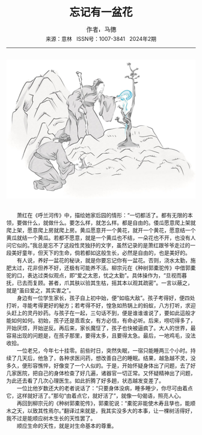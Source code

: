 # <center>忘记有一盆花</center>

<div align=center><img src="https://raw.githubusercontent.com/leaguecn/magazines/main/img_authors/%25d7%25f7%25d5%25df%25a3%25ba%25c2%25ed%25b5%25c2.jpg"></div>

<center>来源：意林   ISSN号：1007-3841   2024年2期</center>

* * *

<br>![](https://raw.githubusercontent.com/leaguecn/magazines/main/img/yili20240204-1-l.jpg)

  
<br>　　萧红在《呼兰河传》中，描绘她家后园的情形：“一切都活了。都有无限的本领，要做什么，就做什么。要怎么样，就怎么样。都是自由的。倭瓜愿意爬上架就爬上架，愿意爬上房就爬上房。黄瓜愿意开一个黄花，就开一个黄花，愿意结一个黄瓜就结一个黄瓜。若都不愿意，就是一个黄瓜也不结，一朵花也不开，也没有人问它似的。”我总是忘不了这段性灵独抒的文字，虽然记录的是萧红跟爷爷走过的一段美好童年，但天下的生命，倘若都如这般生长，必然是自由的，也是美好的。  
　　有人说，养好一盆花的秘诀，就是你要忘记你有一盆花。否则，浇水太勤，施肥太过，花非但养不好，还极有可能养不活。柳宗元在《种树郭橐驼传》中借郭橐驼的口，表达过类似观点，即“爱之太恩，忧之太勤”。具体操作为，“旦视而暮抚，已去而复顾。甚者，爪其肤以验其生枯，摇其本以观其疏密”。一言以蔽之，就是“虽曰爱之，其实害之”。  
　　身边有一位学生家长，孩子自上初中始，便“如临大敌”。孩子考得好，便四处打听，寻能考得更好的秘方；若考得不好，惶急如热锅上的蚂蚁，八方打听，求迎头赶上的灵丹妙药。与孩子在一起，三句话不到，便是谁谁谁说了，要如此這般才能如何如何。初始，孩子还是乖乖女，有方必信，有命必听。后来，唠叨得多了，开始厌烦，开始逆反。再后来，家长魔怔了，孩子也快被逼疯了。大人的世界，最容易出现的问题是，在孩子那里，要得太多，且要得太急。最后，一地鸡毛，没法收拾。  
　　一位老兄，今年七十挂零。前些时日，突然失眠，一宿只能睡两三个小时。持续了几天后，他急了，各种求医问药，想改善自己的睡眠。结果，越急越不灵，没多久，便形容憔悴，好像变了一个人似的。于是，开始怀疑身体出了问题，去了好几家医院，把自己的身体检查了好几遍，诸器官一切正常。又怀疑精神出了问题，为此还去看了几次心理医生。如此折腾了好多趟，状态越发变差了。  
　　一位比他岁数还大的老者说话了：“只要身体没病，睡多睡少，你尽可由着点它，这样就好活了。”那句“由着点它，就好活了”，就像一句偈语，照亮人心。  
　　再回到柳宗元的《种树郭橐驼传》，郭橐驼说：“橐驼非能使木寿且孳也，能顺木之天，以致其性焉尔。”翻译过来就是，我其实没多大的本事，让一棵树活得好，我不过是能顺应树木生长的天性罢了。  
　　顺应生命的天性，就是对生命基本的尊重。
